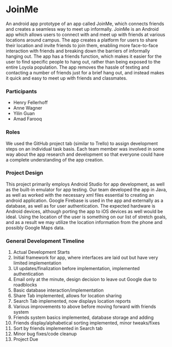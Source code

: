 # JoinMe
An android app prototype of an app called JoinMe, which connects friends and creates a seamless way to meet up informally.
JoinMe is an Android app which allows users to connect with and meet up with friends at various locations around campus. The app creates a platform for users to share their location and invite friends to join them, enabling more face-to-face interaction with friends and breaking down the barriers of informally hanging out. The app has a friends function, which makes it easier for the user to find specific people to hang out, rather than being exposed to the entire Loyola population. The app removes the hassle of texting and contacting a number of friends just for a brief hang out, and instead makes it quick and easy to meet up with friends and classmates.

### Participants
- Henry Fellerhoff
- Anne Wagner
- Yilin Guan
- Amad Farooq

### Roles
We used the GitHub project tab (similar to Trello) to assign development steps on an individual task basis. Each team member was involved in some way about the app research and development so that everyone could have a complete understanding of the app creation.
			
### Project Design
This project primarily employs Android Studio for app development, as well as the built-in emulator for app testing. Our team developed the app in Java, as well as worked with the necessary xml files essential to creating an android application. Google Firebase is used in the app and externally as a database, as well as for user authentication. The expected hardware is Android devices, although porting the app to iOS devices as well would be ideal. Using the location of the user is something on our list of stretch goals, and as a result we may utilize the location information from the phone and possibly Google Maps data.

### General Development Timeline
1) Actual Development Starts
2) Initial framework for app, where interfaces are laid out but have very limited implementation
3) UI updates/finalization before implementation, implemented authentication
4) Email only at the minute, design decision to leave out Google due to roadblocks
5) Basic database interaction/implementation
6) Share Tab implemented, allows for location sharing
7) Search Tab implemented, now displays location reports
8) Various improvements to above before moving forward with friends system
9) Friends system basics implemented, database storage and adding
10) Friends display/alphabetical sorting implemented, minor tweaks/fixes
11) Sort by friends implemented in Search tab
12) Minor bug fixes/code cleanup
13) Project Due
